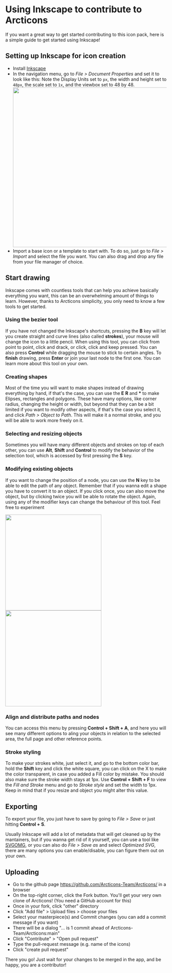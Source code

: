 # Using Inkscape to contribute to Arcticons

If you want a great way to get started contributing to this icon pack, here is a simple guide to get started using Inkscape!

## Setting up Inkscape for icon creation

* Install [Inkscape](https://inkscape.org)
* In the navigation menu, go to *File > Document Properties* and set it to look like this:
Note the Display Units set to `px`, the width and height set to `48px`, the scale set to `1x`, and the viewbox set to 48 by 48.
  <br><img src="https://user-images.githubusercontent.com/18448587/133183594-aed79cfa-2eb1-42a2-ac33-126c550cb5bc.png" width="500">
* Import a base icon or a template to start with. To do so, just go to *File > Import* and select the file you want. You can also drag and drop any file from your file manager of choice.

## Start drawing

Inkscape comes with countless tools that can help you achieve basically everything you want, this can be an overwhelming amount of things to learn. However, thanks to Arcticons simplicity, you only need to know a few tools to get started.

### Using the bezier tool

If you have not changed the Inkscape's shortcuts, pressing the **B** key will let you create straight and curve lines (also called **strokes**), your mouse will change the icon to a little pencil. When using this tool, you can click from point to point, click and drack, or click, click and keep pressed. You can also press **Control** while dragging the mouse to stick to certain angles. To **finish** drawing, press **Enter** or join your last node to the first one. You can learn more about this tool on your own. 

### Creating shapes

Most of the time you will want to make shapes instead of drawing everything by hand, if that's the case, you can use the **E** **R** and **\*** to make Elipses, rectangles and polygons. These have many options, like corner radius, changing the height or width, but beyond that they can be a bit limited if you want to modify other aspects, if that's the case you select it, and click *Path > Object to Path*. This will make it a normal stroke, and you will be able to work more freely on it.

### Selecting and resizing objects

Sometimes you will have many different objects and strokes on top of each other, you can use **Alt**, **Shift** and **Control** to modify the behavior of the selection tool, which is accessed by first pressing the **S** key. 

### Modifying existing objects

If you want to change the position of a node, you can use the **N** key to be able to edit the path of any object. Remember that if you wanna edit a shape you have to convert it to an object. If you click once, you can also move the object, but by clicking twice you will be able to rotate the object. Again, using any of the modifier keys can change the behaviour of this tool. Feel free to experiment

<img src="https://user-images.githubusercontent.com/18448587/133186890-3d6b6d3b-3127-488b-979b-5f10d0795f87.png" height="300"> <img src="https://user-images.githubusercontent.com/18448587/133186907-a2518f3a-fe90-4b71-8213-aed91894454e.png" height="300">

### Align and distribute paths and nodes

You can access this menu by pressing **Control + Shift + A**, and here you will see many different options to aling your objects in relation to the selected area, the full page and other reference points.

### Stroke styling

To make your strokes white, just select it, and go to the bottom color bar, hold the **Shift** key and click the white square, you can click on the X to make the color transparent, in case you added a Fill color by mistake.
You should also make sure the stroke width stays at 1px. Use **Control + Shift + F** to view the *Fill and Stroke* menu and go to *Stroke style* and set the width to 1px. Keep in mind that if you resize and object you might alter this value.

## Exporting

To export your file, you just have to save by going to *File > Save* or just hitting **Control + S**.

Usually Inkscape will add a lot of metadata that will get cleaned up by the mantainers, but if you wanna get rid of it yourself, you can use a tool like [SVGOMG](https://jakearchibald.github.io/svgomg/), or you can also do *File > Save as* and select *Optimized SVG*, there are many options you can enable/disable, you can figure them out on your own.

## Uploading

- Go to the github page https://github.com/Arcticons-Team/Arcticons/ in a browser
- On the top-right corner, click the Fork button. You'll get your very own clone of Arcticons! (You need a GitHub account for this)
- Once in your fork, click "other" directory
- Click "Add file" > Upload files > choose your files
- Select your masterpiece(s) and Commit changes (you can add a commit message if you want)
- There will be a dialog "... is 1 commit ahead of Arcticons-Team/Arcticons:main"
- Click "Contribute" > "Open pull request"
- Type the pull-request message (e.g. name of the icons)
- Click "create pull request"

There you go! Just wait for your changes to be merged in the app, and be happy, you are a contributor!





